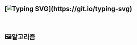 [![Typing SVG](https://readme-typing-svg.demolab.com?font=Fira+Code&size=24&pause=5000&color=0067D7&width=435&lines=%F0%9F%A7%91%E2%80%8D%F0%9F%8E%A8Welcome+to+Code+Sketch!)](https://git.io/typing-svg)
---
<br>

## 🖼️알고리즘
